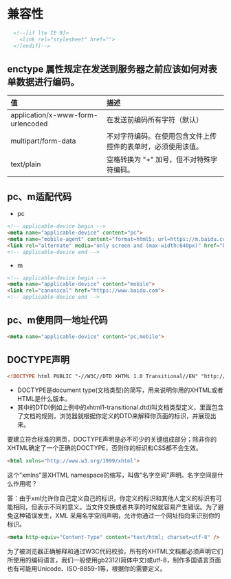 # 兼容性

```html
  <!--[if lte IE 9]>
    <link rel="stylesheet" href="">
  <![endif]-->

```
## enctype 属性规定在发送到服务器之前应该如何对表单数据进行编码。

|值|描述|
|:---|:---|
|application/x-www-form-urlencoded|	在发送前编码所有字符（默认）|
|multipart/form-data	|不对字符编码。在使用包含文件上传控件的表单时，必须使用该值。|
|text/plain	|空格转换为 "+" 加号，但不对特殊字符编码。|


## pc、m适配代码

* pc
```html
<!-- applicable-device begin -->
<meta name="applicable-device" content="pc">
<meta name="mobile-agent" content="format=html5; url=https://m.baidu.com">
<link rel="alternate" media="only screen and (max-width:640px)" href="https://m.baidu.com" />
<!-- applicable-device end -->
```
* m
```html
<!-- applicable-device begin -->
<meta name="applicable-device" content="mobile">
<link rel="canonical" href="https://www.baidu.com">
<!-- applicable-device end -->
```

## pc、m使用同一地址代码

```html
<meta name="applicable-device" content="pc,mobile">
```

## DOCTYPE声明

```html
<!DOCTYPE html PUBLIC "-//W3C//DTD XHTML 1.0 Transitional//EN" "http://www.w3.org/TR/xhtml1/DTD/xhtml1-transitional.dtd">
```
* DOCTYPE是document type(文档类型)的简写，用来说明你用的XHTML或者HTML是什么版本。
* 其中的DTD(例如上例中的xhtml1-transitional.dtd)叫文档类型定义，里面包含了文档的规则，浏览器就根据你定义的DTD来解释你页面的标识，并展现出来。

要建立符合标准的网页，DOCTYPE声明是必不可少的关键组成部分；除非你的XHTML确定了一个正确的DOCTYPE，否则你的标识和CSS都不会生效。
```html
<html xmlns="http://www.w3.org/1999/xhtml">
```
这个"xmlns"是XHTML namespace的缩写，叫做"名字空间"声明。名字空间是什么作用呢？

答：由于xml允许你自己定义自己的标识，你定义的标识和其他人定义的标识有可能相同，但表示不同的意义。当文件交换或者共享的时候就容易产生错误。为了避免这种错误发生，XML 采用名字空间声明，允许你通过一个网址指向来识别你的标识。
```html
<meta http-equiv="Content-Type" content="text/html; charset=utf-8" />
```
为了被浏览器正确解释和通过W3C代码校验，所有的XHTML文档都必须声明它们所使用的编码语言，我们一般使用gb2312(简体中文)或utf-8，制作多国语言页面也有可能用Unicode、ISO-8859-1等，根据你的需要定义。